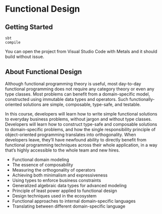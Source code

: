 # Functional Design

## Getting Started

```
sbt
compile
```

You can open the project from Visual Studio Code with Metals and it should build without issue.

## About Functional Design

Although functional programming theory is useful, most day-to-day functional programming does not require any category theory or even any type classes. Most problems can benefit from a domain-specific model, constructed using immutable data types and operators. Such functionally-oriented solutions are simple, composable, type-safe, and testable.

In this course, developers will learn how to write simple functional solutions to everyday business problems, without jargon and without type classes. Developers will learn how to construct type-safe and composable solutions to domain-specific problems, and how the single responsibility principle of object-oriented programming translates into orthogonality. When developers leave, they’ll have newfound ability to directly benefit from functional programming techniques across their whole application, in a way that’s highly accessible to the whole team and new hires.

* Functional domain modeling
* The essence of composability
* Measuring the orthogonality of operators
* Achieving both minimalism and expressiveness
* Using types to enforce business constraints
* Generalized algebraic data types for advanced modeling
* Principle of least power applied to functional design
* Design techniques used in the ecosystem
* Functional approaches to internal domain-specific languages
* Translating between different domain-specific language
